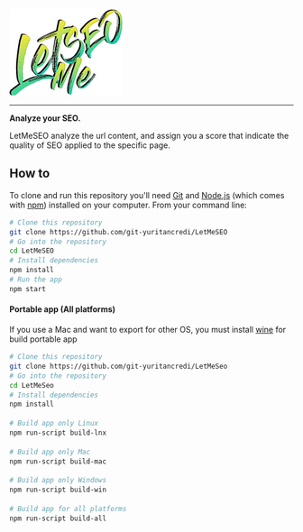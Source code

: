 ![Logo](./app/assets/images/logo.png)

---

**Analyze your SEO.**

LetMeSEO analyze the url content, and assign you a score that indicate the quality of SEO applied to the specific page.

## How to

To clone and run this repository you'll need [Git](https://git-scm.com) and [Node.js](https://nodejs.org/en/download/) (which comes with [npm](http://npmjs.com)) installed on your computer. From your command line:

```bash
# Clone this repository
git clone https://github.com/git-yuritancredi/LetMeSEO
# Go into the repository
cd LetMeSEO
# Install dependencies
npm install
# Run the app
npm start
```

#### Portable app (All platforms)

If you use a Mac and want to export for other OS, you must install [wine](https://wiki.winehq.org/MacOS) for build portable app

```bash
# Clone this repository
git clone https://github.com/git-yuritancredi/LetMeSeo
# Go into the repository
cd LetMeSeo
# Install dependencies
npm install

# Build app only Linux
npm run-script build-lnx

# Build app only Mac
npm run-script build-mac

# Build app only Windows
npm run-script build-win

# Build app for all platforms
npm run-script build-all
```
